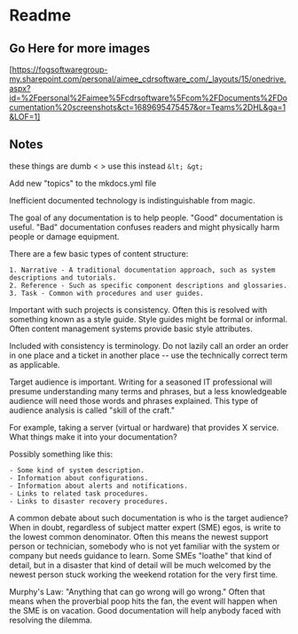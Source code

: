# Readme

## Go Here for more images

[https://fogsoftwaregroup-my.sharepoint.com/personal/aimee_cdrsoftware_com/_layouts/15/onedrive.aspx?id=%2Fpersonal%2Faimee%5Fcdrsoftware%5Fcom%2FDocuments%2FDocumentation%20screenshots&ct=1689695475457&or=Teams%2DHL&ga=1&LOF=1]  

## Notes

these things are dumb < > use this instead ```&lt; &gt;```

Add new "topics" to the mkdocs.yml file

Inefficient documented technology is indistinguishable from magic.

The goal of any documentation is to help people. "Good" documentation is useful. "Bad" documentation confuses readers and might physically harm people or damage equipment.

There are a few basic types of content structure:

    1. Narrative - A traditional documentation approach, such as system descriptions and tutorials.
    2. Reference - Such as specific component descriptions and glossaries.
    3. Task - Common with procedures and user guides.

Important with such projects is consistency. Often this is resolved with something known as a style guide. Style guides might be formal or informal. Often content management systems provide basic style attributes.

Included with consistency is terminology. Do not lazily call an order an order in one place and a ticket in another place -- use the technically correct term as applicable.

Target audience is important. Writing for a seasoned IT professional will presume understanding many terms and phrases, but a less knowledgeable audience will need those words and phrases explained. This type of audience analysis is called "skill of the craft."

For example, taking a server (virtual or hardware) that provides X service. What things make it into your documentation?

Possibly something like this:

    - Some kind of system description.
    - Information about configurations.
    - Information about alerts and notifications.
    - Links to related task procedures.
    - Links to disaster recovery procedures.

A common debate about such documentation is who is the target audience? When in doubt, regardless of subject matter expert (SME) egos, is write to the lowest common denominator. Often this means the newest support person or technician, somebody who is not yet familiar with the system or company but needs guidance to learn. Some SMEs "loathe" that kind of detail, but in a disaster that kind of detail will be much welcomed by the newest person stuck working the weekend rotation for the very first time.

Murphy's Law: "Anything that can go wrong will go wrong." Often that means when the proverbial poop hits the fan, the event will happen when the SME is on vacation. Good documentation will help anybody faced with resolving the dilemma.
